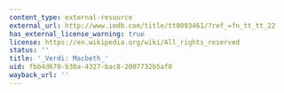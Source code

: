```yaml
---
content_type: external-resource
external_url: http://www.imdb.com/title/tt0093461/?ref_=fn_tt_tt_22
has_external_license_warning: true
license: https://en.wikipedia.org/wiki/All_rights_reserved
status: ''
title: '_Verdi: Macbeth_'
uid: fbb4d670-b30a-4327-bac8-2007732b5af0
wayback_url: ''
---
```

